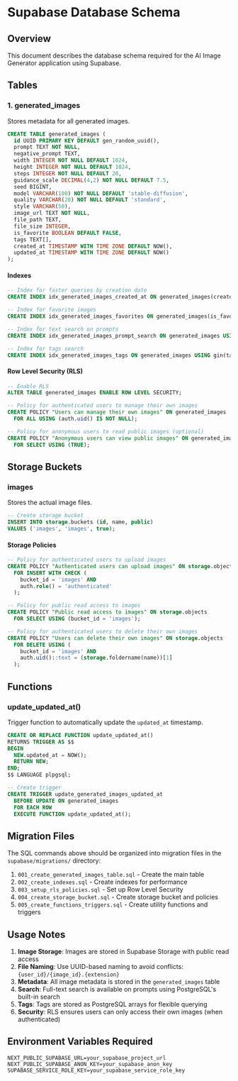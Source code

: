 # Supabase Database Schema

## Overview
This document describes the database schema required for the AI Image Generator application using Supabase.

## Tables

### 1. generated_images

Stores metadata for all generated images.

```sql
CREATE TABLE generated_images (
  id UUID PRIMARY KEY DEFAULT gen_random_uuid(),
  prompt TEXT NOT NULL,
  negative_prompt TEXT,
  width INTEGER NOT NULL DEFAULT 1024,
  height INTEGER NOT NULL DEFAULT 1024,
  steps INTEGER NOT NULL DEFAULT 20,
  guidance_scale DECIMAL(4,2) NOT NULL DEFAULT 7.5,
  seed BIGINT,
  model VARCHAR(100) NOT NULL DEFAULT 'stable-diffusion',
  quality VARCHAR(20) NOT NULL DEFAULT 'standard',
  style VARCHAR(50),
  image_url TEXT NOT NULL,
  file_path TEXT,
  file_size INTEGER,
  is_favorite BOOLEAN DEFAULT FALSE,
  tags TEXT[],
  created_at TIMESTAMP WITH TIME ZONE DEFAULT NOW(),
  updated_at TIMESTAMP WITH TIME ZONE DEFAULT NOW()
);
```

#### Indexes
```sql
-- Index for faster queries by creation date
CREATE INDEX idx_generated_images_created_at ON generated_images(created_at DESC);

-- Index for favorite images
CREATE INDEX idx_generated_images_favorites ON generated_images(is_favorite) WHERE is_favorite = TRUE;

-- Index for text search on prompts
CREATE INDEX idx_generated_images_prompt_search ON generated_images USING gin(to_tsvector('english', prompt));

-- Index for tags search
CREATE INDEX idx_generated_images_tags ON generated_images USING gin(tags);
```

#### Row Level Security (RLS)
```sql
-- Enable RLS
ALTER TABLE generated_images ENABLE ROW LEVEL SECURITY;

-- Policy for authenticated users to manage their own images
CREATE POLICY "Users can manage their own images" ON generated_images
  FOR ALL USING (auth.uid() IS NOT NULL);

-- Policy for anonymous users to read public images (optional)
CREATE POLICY "Anonymous users can view public images" ON generated_images
  FOR SELECT USING (TRUE);
```

## Storage Buckets

### images

Stores the actual image files.

```sql
-- Create storage bucket
INSERT INTO storage.buckets (id, name, public)
VALUES ('images', 'images', true);
```

#### Storage Policies
```sql
-- Policy for authenticated users to upload images
CREATE POLICY "Authenticated users can upload images" ON storage.objects
  FOR INSERT WITH CHECK (
    bucket_id = 'images' AND
    auth.role() = 'authenticated'
  );

-- Policy for public read access to images
CREATE POLICY "Public read access to images" ON storage.objects
  FOR SELECT USING (bucket_id = 'images');

-- Policy for authenticated users to delete their own images
CREATE POLICY "Users can delete their own images" ON storage.objects
  FOR DELETE USING (
    bucket_id = 'images' AND
    auth.uid()::text = (storage.foldername(name))[1]
  );
```

## Functions

### update_updated_at()

Trigger function to automatically update the `updated_at` timestamp.

```sql
CREATE OR REPLACE FUNCTION update_updated_at()
RETURNS TRIGGER AS $$
BEGIN
  NEW.updated_at = NOW();
  RETURN NEW;
END;
$$ LANGUAGE plpgsql;

-- Create trigger
CREATE TRIGGER update_generated_images_updated_at
  BEFORE UPDATE ON generated_images
  FOR EACH ROW
  EXECUTE FUNCTION update_updated_at();
```

## Migration Files

The SQL commands above should be organized into migration files in the `supabase/migrations/` directory:

1. `001_create_generated_images_table.sql` - Create the main table
2. `002_create_indexes.sql` - Create indexes for performance
3. `003_setup_rls_policies.sql` - Set up Row Level Security
4. `004_create_storage_bucket.sql` - Create storage bucket and policies
5. `005_create_functions_triggers.sql` - Create utility functions and triggers

## Usage Notes

1. **Image Storage**: Images are stored in Supabase Storage with public read access
2. **File Naming**: Use UUID-based naming to avoid conflicts: `{user_id}/{image_id}.{extension}`
3. **Metadata**: All image metadata is stored in the `generated_images` table
4. **Search**: Full-text search is available on prompts using PostgreSQL's built-in search
5. **Tags**: Tags are stored as PostgreSQL arrays for flexible querying
6. **Security**: RLS ensures users can only access their own images (when authenticated)

## Environment Variables Required

```env
NEXT_PUBLIC_SUPABASE_URL=your_supabase_project_url
NEXT_PUBLIC_SUPABASE_ANON_KEY=your_supabase_anon_key
SUPABASE_SERVICE_ROLE_KEY=your_supabase_service_role_key
```